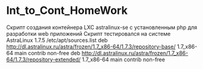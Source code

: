 # Int_to_Cont_HomeWork
Скрипт создания контейнера LXC astralinux-se c установленным php  для разработки web приложений
Скрипт тестировался на системе  AstraLinux 1.7.5
/etc/apt/sources.list
deb http://dl.astralinux.ru/astra/frozen/1.7_x86-64/1.7.3/repository-base/     1.7_x86-64 main contrib non-free
deb http://dl.astralinux.ru/astra/frozen/1.7_x86-64/1.7.3/repository-extended/ 1.7_x86-64 main contrib non-free
